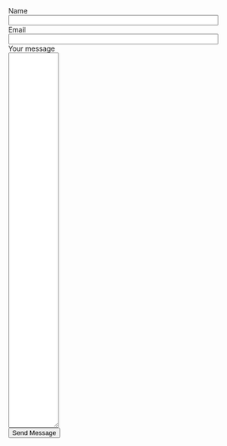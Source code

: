 ﻿<form action="https://www.enformed.io/j6iknxot" method="POST" >



<div class="form-group">
<div>  <label>Name</label>
</div>
<div>  <input name="name" type="text" size="50" class="form-control"/></div>
</div>
<div class="form-group">
  <div><label>Email</label></div>
  <div><input name="email" type="text" size="50"  class="form-control"/></div>
</div>

<input type="hidden" name="*redirect" value="http://www.westbaykayak.co.uk/thanks" />
  

<div class="form-group">
  <div><label>Your message</label></div>
  <div><textarea name="message" type="text" class="form-control" rows="50" cols="10"></textarea></div>
</div>
<div><input type="submit"  value="Send Message" />    </div>
</form>       